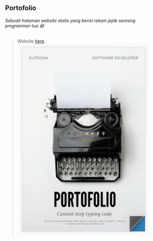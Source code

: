 ## Portofolio
###### Sebuah halaman website statis yang berisi rekam jejak seorang programmer tua 😅

> Website [here](http://sutrisna.github.io/).
![alt text](https://raw.githubusercontent.com/sutrisna/sutrisna.github.io/master/pages/ss.png)